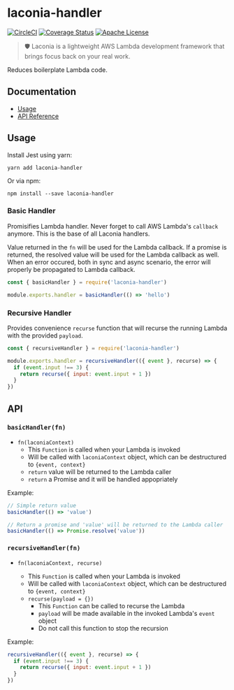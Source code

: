 # laconia-handler

[![CircleCI](https://img.shields.io/circleci/project/github/ceilfors/laconia/master.svg)](https://circleci.com/gh/ceilfors/laconia)
[![Coverage Status](https://coveralls.io/repos/github/ceilfors/laconia/badge.svg?branch=master)](https://coveralls.io/github/ceilfors/laconia?branch=master)
[![Apache License](https://img.shields.io/badge/license-Apache-blue.svg)](LICENSE)

> 🛡️ Laconia is a lightweight AWS Lambda development framework that brings focus back on your real work.

Reduces boilerplate Lambda code.

## Documentation

* [Usage](#usage)
* [API Reference](#api)

## Usage

Install Jest using yarn:

```
yarn add laconia-handler
```

Or via npm:

```
npm install --save laconia-handler
```

### Basic Handler

Promisifies Lambda handler. Never forget to call AWS
Lambda's `callback` anymore. This is the base of all Laconia handlers.

Value returned in the `fn` will be used for the Lambda callback.
If a promise is returned, the resolved value will be used
for the Lambda callback as well. When an error occured, both in sync and async scenario, the error
will properly be propagated to Lambda callback.

```js
const { basicHandler } = require('laconia-handler')

module.exports.handler = basicHandler(() => 'hello')
```

### Recursive Handler

Provides convenience `recurse` function that will recurse the running Lambda
with the provided `payload`.

```js
const { recursiveHandler } = require('laconia-handler')

module.exports.handler = recursiveHandler(({ event }, recurse) => {
  if (event.input !== 3) {
    return recurse({ input: event.input + 1 })
  }
})
```

## API

### `basicHandler(fn)`

* `fn(laconiaContext)`
  * This `Function` is called when your Lambda is invoked
  * Will be called with `laconiaContext` object, which can be destructured to `{event, context}`
  * `return` value will be returned to the Lambda caller
  * `return` a Promise and it will be handled appopriately

Example:

```js
// Simple return value
basicHandler(() => 'value')

// Return a promise and 'value' will be returned to the Lambda caller
basicHandler(() => Promise.resolve('value'))
```

### `recursiveHandler(fn)`

* `fn(laconiaContext, recurse)`

  * This `Function` is called when your Lambda is invoked
  * Will be called with `laconiaContext` object, which can be destructured to `{event, context}`
  * `recurse(payload = {})`
    * This `Function` can be called to recurse the Lambda
    * `payload` will be made available in the invoked Lambda's `event` object
    * Do not call this function to stop the recursion

Example:

```js
recursiveHandler(({ event }, recurse) => {
  if (event.input !== 3) {
    return recurse({ input: event.input + 1 })
  }
})
```
